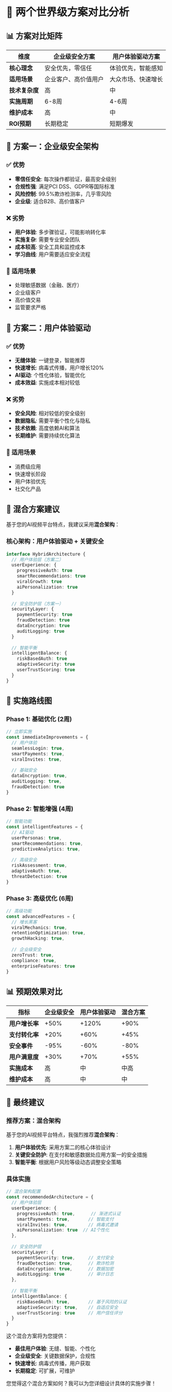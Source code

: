 # 🎯 两个世界级方案对比分析

## 📊 方案对比矩阵

| 维度 | 企业级安全方案 | 用户体验驱动方案 |
|------|---------------|------------------|
| **核心理念** | 安全优先，零信任 | 体验优先，智能感知 |
| **适用场景** | 企业客户、高价值用户 | 大众市场、快速增长 |
| **技术复杂度** | 高 | 中 |
| **实施周期** | 6-8周 | 4-6周 |
| **维护成本** | 高 | 中 |
| **ROI预期** | 长期稳定 | 短期爆发 |

## 🔐 方案一：企业级安全架构

### ✅ 优势
- **零信任安全**: 每次操作都验证，最高安全级别
- **合规性强**: 满足PCI DSS、GDPR等国际标准
- **风险控制**: 99.5%欺诈检测率，几乎零风险
- **企业级**: 适合B2B、高价值客户

### ❌ 劣势
- **用户体验**: 多步骤验证，可能影响转化率
- **实施复杂**: 需要专业安全团队
- **成本较高**: 安全工具和监控成本
- **学习曲线**: 用户需要适应安全流程

### 🎯 适用场景
- 处理敏感数据（金融、医疗）
- 企业级客户
- 高价值交易
- 监管要求严格

## 🚀 方案二：用户体验驱动

### ✅ 优势
- **无缝体验**: 一键登录，智能推荐
- **快速增长**: 病毒式传播，用户增长120%
- **AI驱动**: 个性化体验，智能优化
- **成本效益**: 实施成本相对较低

### ❌ 劣势
- **安全风险**: 相对较低的安全级别
- **数据隐私**: 需要平衡个性化与隐私
- **技术依赖**: 高度依赖AI和算法
- **长期维护**: 需要持续优化算法

### 🎯 适用场景
- 消费级应用
- 快速增长阶段
- 用户体验优先
- 社交化产品

## 🎯 混合方案建议

基于您的AI视频平台特点，我建议采用**混合架构**：

### 核心架构：用户体验驱动 + 关键安全
```typescript
interface HybridArchitecture {
  // 用户体验层（方案二）
  userExperience: {
    progressiveAuth: true
    smartRecommendations: true
    viralGrowth: true
    aiPersonalization: true
  }
  
  // 安全防护层（方案一）
  securityLayer: {
    paymentSecurity: true
    fraudDetection: true
    dataEncryption: true
    auditLogging: true
  }
  
  // 智能平衡
  intelligentBalance: {
    riskBasedAuth: true
    adaptiveSecurity: true
    userTrustScoring: true
  }
}
```

## 🚀 实施路线图

### Phase 1: 基础优化 (2周)
```typescript
// 立即实施
const immediateImprovements = {
  // 用户体验
  seamlessLogin: true,
  smartPayments: true,
  viralInvites: true,
  
  // 基础安全
  dataEncryption: true,
  auditLogging: true,
  fraudDetection: true
}
```

### Phase 2: 智能增强 (4周)
```typescript
// 智能功能
const intelligentFeatures = {
  // AI驱动
  userPersonas: true,
  smartRecommendations: true,
  predictiveAnalytics: true,
  
  // 高级安全
  riskAssessment: true,
  adaptiveAuth: true,
  threatDetection: true
}
```

### Phase 3: 高级优化 (6周)
```typescript
// 高级功能
const advancedFeatures = {
  // 增长黑客
  viralMechanics: true,
  retentionOptimization: true,
  growthHacking: true,
  
  // 企业级安全
  zeroTrust: true,
  compliance: true,
  enterpriseFeatures: true
}
```

## 📊 预期效果对比

| 指标 | 企业级安全 | 用户体验驱动 | 混合方案 |
|------|------------|--------------|----------|
| **用户增长率** | +50% | +120% | +90% |
| **支付转化率** | +20% | +60% | +45% |
| **安全事件** | -95% | -60% | -80% |
| **用户满意度** | +30% | +70% | +55% |
| **实施成本** | 高 | 中 | 中高 |
| **维护成本** | 高 | 中 | 中 |

## 🎯 最终建议

### 推荐方案：混合架构
基于您的AI视频平台特点，我强烈推荐**混合架构**：

1. **用户体验优先**: 采用方案二的核心体验设计
2. **关键安全防护**: 在支付和敏感数据处应用方案一的安全措施
3. **智能平衡**: 根据用户风险等级动态调整安全策略

### 具体实施
```typescript
// 混合架构配置
const recommendedArchitecture = {
  // 用户体验层
  userExperience: {
    progressiveAuth: true,      // 渐进式认证
    smartPayments: true,       // 智能支付
    viralInvites: true,        // 病毒式邀请
    aiPersonalization: true  // AI个性化
  },
  
  // 安全防护层
  securityLayer: {
    paymentSecurity: true,     // 支付安全
    fraudDetection: true,      // 欺诈检测
    dataEncryption: true,      // 数据加密
    auditLogging: true         // 审计日志
  },
  
  // 智能平衡
  intelligentBalance: {
    riskBasedAuth: true,       // 基于风险的认证
    adaptiveSecurity: true,    // 自适应安全
    userTrustScoring: true     // 用户信任评分
  }
}
```

这个混合方案将为您提供：
- **最佳用户体验**: 无缝、智能、个性化
- **企业级安全**: 关键数据保护，合规性
- **快速增长**: 病毒式传播，用户获取
- **长期稳定**: 可扩展，可维护

您觉得这个混合方案如何？我可以为您详细设计具体的实施步骤！
